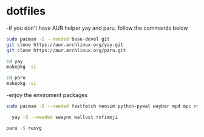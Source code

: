 # dotfiles

-if you don't have AUR helper yay and paru, follow the commands below 

```bash
sudo pacman -S --needed base-devel git
git clone https://aur.archlinux.org/yay.git
git clone https://aur.archlinux.org/paru.git
```
 
```bash
cd yay
makepkg -si
```

```bash
cd paru
makepkg -si
```

-enjoy the enviroment packages 

```zsh
sudo pacman -S --needed fastfetch neovim python-pywal waybar mpd mpc rmpc-git rofi rofi-calc starship papirus-icon-theme ttf-jetbrains-mono ttf-0xproto-nerd yazi ffmpeg 7zip jq poppler fd ripgrep fzf zoxide imagemagick yt-dlp ttf-jetbrains-mono-nerd
```

```zsh
  yay -S --needed swaync wallust rofimoji 
```

```zsh
paru -S resvg
```


